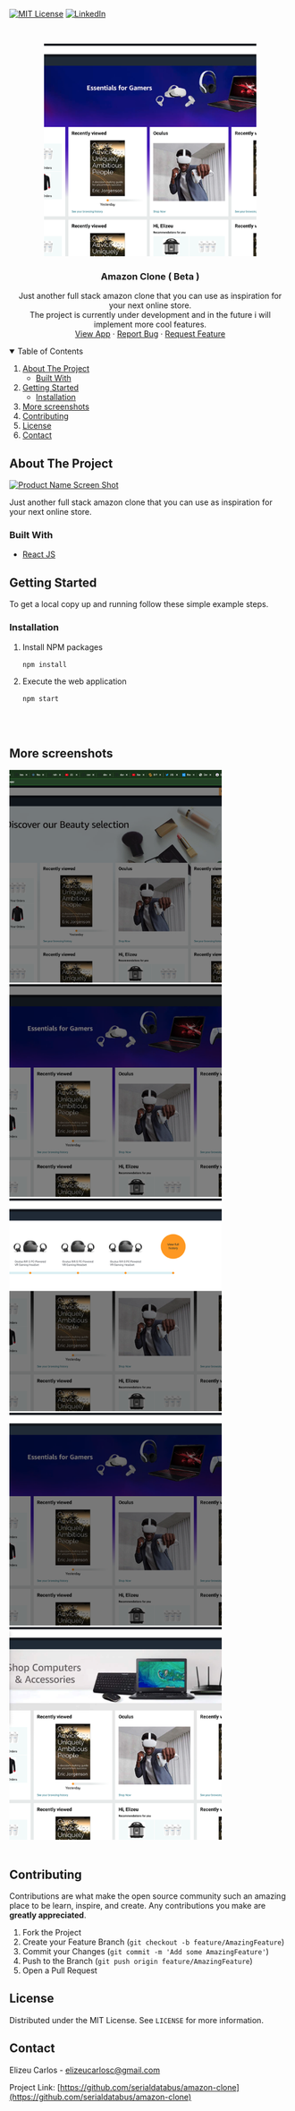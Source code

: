 <!--
*** Thanks for checking out the Best-README-Template. If you have a suggestion
*** that would make this better, please fork the repo and create a pull request
*** or simply open an issue with the tag "enhancement".
*** Thanks again! Now go create something AMAZING! :D
-->



<!-- PROJECT SHIELDS -->
<!--
*** I'm using markdown "reference style" links for readability.
*** Reference links are enclosed in brackets [ ] instead of parentheses ( ).
*** See the bottom of this document for the declaration of the reference variables
*** for contributors-url, forks-url, etc. This is an optional, concise syntax you may use.
*** https://www.markdownguide.org/basic-syntax/#reference-style-links
-->

[![MIT License][license-shield]][license-url]
[![LinkedIn][linkedin-shield]][linkedin-url]



<!-- PROJECT LOGO -->
<br />
<p align="center">
  <a href="https://github.com/serialdatabus/amazon-clone">
    <img src="images/app.png" style="width:380px;height:380px;object-fit:cover;" alt="Logo">
  </a>

  <h3 align="center">Amazon Clone ( Beta )</h3>

  <p align="center">
    Just another full stack amazon clone that you can use as inspiration for your next online store.<br/>
    The project is currently under development and in the future i will implement more cool features.
      <br/>
    <a target="_blank" href="https://main--fervent-goodall-3079eb.netlify.app/">View App</a>
    ·
    <a href="https://github.com/serialdatabus/amazon-clone/issues">Report Bug</a>
    ·
    <a href="https://github.com/serialdatabus/amazon-clone/issues">Request Feature</a>
  </p>
</p>



<!-- TABLE OF CONTENTS -->
<details open="open">
  <summary>Table of Contents</summary>
  <ol>
    <li>
      <a href="#about-the-project">About The Project</a>
      <ul>
        <li><a href="#built-with">Built With</a></li>
      </ul>
    </li>
    <li>
      <a href="#getting-started">Getting Started</a>
      <ul>
        <!-- <li><a href="#prerequisites">Prerequisites</a></li> -->
        <li><a href="#installation">Installation</a></li>
      </ul>
    </li>
    <!--<li><a href="#usage">Usage</a></li>-->
    <!--<li><a href="#roadmap">Roadmap</a></li>-->
     <li><a href="#more-screenshots">More screenshots</a></li>
    <li><a href="#contributing">Contributing</a></li>
    <li><a href="#license">License</a></li>
    <li><a href="#contact">Contact</a></li>
    <!--<li><a href="#acknowledgements">Acknowledgements</a></li>-->
  </ol>
</details>



<!-- ABOUT THE PROJECT -->
## About The Project

[![Product Name Screen Shot][product-screenshot]](https://example.com)


Just another full stack amazon clone that you can use as inspiration for your next online store.




### Built With

* [React JS](https://reactjs.org/)

<!-- GETTING STARTED -->
## Getting Started


To get a local copy up and running follow these simple example steps.



### Installation

1. Install NPM packages
   ```sh
   npm install
   ```
2. Execute the web application
   ```JS
   npm start
   ```



<!-- USAGE EXAMPLES 

Use this space to show useful examples of how a project can be used. Additional screenshots, code examples and demos work well in this space. You may also link to more resources.

_For more examples, please refer to the [Documentation](https://example.com)_

## Usage
-->

<!-- ROADMAP
## Roadmap

See the [open issues](https://github.com/othneildrew/Best-README-Template/issues) for a list of proposed features (and known issues).
 -->



<!-- MORE SCREEN SHOTS -->
<br/>
<br/>

## More screenshots
<img src="images/screenshot1.png" style="width:380px;height:380px;object-fit:cover;" alt="Logo">
<br/>
<img src="images/screenshot2.png" style="width:380px;height:380px;object-fit:cover;" alt="Logo">
<br/>
<img src="images/screenshot3.png" style="width:380px;height:380px;object-fit:cover;" alt="Logo">
<br/>
<img src="images/screenshot4.png" style="width:380px;height:380px;object-fit:cover;" alt="Logo">
<br/>
<img src="images/screenshot5.png" style="width:380px;height:380px;object-fit:cover;" alt="Logo">
<br/>
<br/>
<!-- CONTRIBUTING -->

## Contributing

Contributions are what make the open source community such an amazing place to be learn, inspire, and create. Any contributions you make are **greatly appreciated**.

1. Fork the Project
2. Create your Feature Branch (`git checkout -b feature/AmazingFeature`)
3. Commit your Changes (`git commit -m 'Add some AmazingFeature'`)
4. Push to the Branch (`git push origin feature/AmazingFeature`)
5. Open a Pull Request



<!-- LICENSE -->
## License

Distributed under the MIT License. See `LICENSE` for more information.



<!-- CONTACT -->
## Contact

Elizeu Carlos  - elizeucarlosc@gmail.com

Project Link: [https://github.com/serialdatabus/amazon-clone](https://github.com/serialdatabus/amazon-clone)



<!-- ACKNOWLEDGEMENTS 
## Acknowledgements
* [GitHub Emoji Cheat Sheet](https://www.webpagefx.com/tools/emoji-cheat-sheet)
* [Img Shields](https://shields.io)
* [Choose an Open Source License](https://choosealicense.com)
* [GitHub Pages](https://pages.github.com)
* [Animate.css](https://daneden.github.io/animate.css)
* [Loaders.css](https://connoratherton.com/loaders)
* [Slick Carousel](https://kenwheeler.github.io/slick)
* [Smooth Scroll](https://github.com/cferdinandi/smooth-scroll)
* [Sticky Kit](http://leafo.net/sticky-kit)
* [JVectorMap](http://jvectormap.com)
* [Font Awesome](https://fontawesome.com)
-->



<!-- MARKDOWN LINKS & IMAGES -->
<!-- https://www.markdownguide.org/basic-syntax/#reference-style-links -->
[contributors-shield]: https://img.shields.io/badge/CONTRIBUTORS-1-%2344cc12
[contributors-url]: https://github.com/serialdatabus
[forks-shield]: https://img.shields.io/github/forks/othneildrew/Best-README-Template.svg?style=for-the-badge
[forks-url]: https://github.com/othneildrew/Best-README-Template/network/members
[stars-shield]: https://img.shields.io/github/stars/othneildrew/Best-README-Template.svg?style=for-the-badge
[stars-url]: https://github.com/othneildrew/Best-README-Template/stargazers
[issues-shield]: https://img.shields.io/github/issues/othneildrew/Best-README-Template.svg?style=for-the-badge
[issues-url]: https://github.com/othneildrew/Best-README-Template/issues
[license-shield]: https://img.shields.io/github/license/othneildrew/Best-README-Template.svg?style=for-the-badge
[license-url]: https://github.com/serialdatabus/amazon-clone/blob/main/LICENSE.txt
[linkedin-shield]: https://img.shields.io/badge/-LinkedIn-black.svg?style=for-the-badge&logo=linkedin&colorB=555
[linkedin-url]: https://www.linkedin.com/in/elizeu-carlos-618941121/
[product-screenshot]: images/flickr-app.png